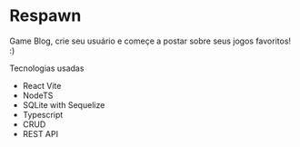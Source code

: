 # Respawn
Game Blog, crie seu usuário e começe a postar sobre seus jogos favoritos! :)

Tecnologias usadas
- React Vite
- NodeTS
- SQLite with Sequelize
- Typescript
- CRUD
- REST API
